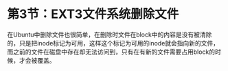 # 第3节：EXT3文件系统删除文件

​         在Ubuntu中删除文件也很简单，在删除时文件在block中的内容是没有被清除的，只是把inode标记为可用，这样这个标记为可用的inode就会指向新的文件，而之前的文件在磁盘中存在却无法访问到，只有在有新的文件需要占用block的时候，才会被覆盖。
